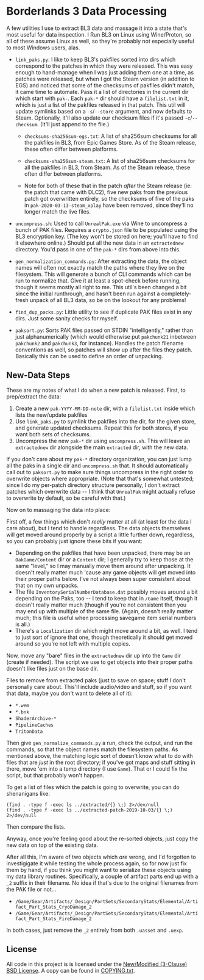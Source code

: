 Borderlands 3 Data Processing
=============================

A few utilities I use to extract BL3 data and massage it into a state
that's most useful for data inspection.  I Run BL3 on Linux using
Wine/Proton, so all of these assume Linux as well, so they're probably
not especially useful to most Windows users, alas.

- `link_paks.py`: I like to keep BL3's pakfiles sorted into dirs which
  correspond to the patches in which they were released.  This was easy
  enough to hand-manage when I was just adding them one at a time, as
  patches were released, but when I got the Steam version (in addition
  to EGS) and noticed that some of the checksums of pakfiles didn't
  match, it came time to automate.  Pass it a list of directories in 
  the current dir which start with `pak-`.  Each `pak-*` dir should have a
  `filelist.txt` in it, which is just a list of the pakfiles released
  in that patch.  This util will update symlinks based on a `-s`/`--store`
  argument, and now defaults to Steam.  Optionally, it'll also update
  our checksum files if it's passed `-c`/`--checksum`.  (It'll just
  append to the file.)

  - `checksums-sha256sum-egs.txt`: A list of sha256sum checksums for all
    the pakfiles in BL3, from Epic Games Store.  As of the Steam release,
    these often differ between platforms.

  - `checksums-sha256sum-steam.txt`: A list of sha256sum checksums for all
    the pakfiles in BL3, from Steam.  As of the Steam release, these
    often differ between platforms.

  - Note for both of these that in the patch *after* the Steam release
    (ie: the patch that came with DLC2), five new paks from the previous
    patch got overwritten entirely, so the checksums of five of the paks
    in `pak-2020-03-13-steam_xplay` have been removed, since they'll no
    longer match the live files.

- `uncompress.sh`: Used to call `UnrealPak.exe` via Wine to uncompress
  a bunch of PAK files.  Requires a `crypto.json` file to be populated
  using the BL3 encryption key.  (The key won't be stored on here; you'll
  have to find it elsewhere online.)  Should put all the new data in
  an `extractednew` directory.  You'd pass in one of the `pak-*` dirs
  from above into this.

- `gen_normalization_commands.py`: After extracting the data, the object
  names will often not exactly match the paths where they live on the
  filesystem.  This will generate a bunch of CLI commands which can be
  run to normalize that.  Give it at least a spot-check before running,
  though it seems mostly all right to me.  This util's been changed a
  bit since the initial runthrough, and hasn't been run against a
  completely-fresh unpack of all BL3 data, so be on the lookout for
  any problems!

- `find_dup_packs.py`: Little utility to see if duplicate PAK files
  exist in any dirs.  Just some sanity checks for myself.

- `paksort.py`: Sorts PAK files passed on STDIN "intelligently," rather
  than just alphanumerically (which would otherwise put `pakchunk21`
  inbetween `pakchunk2` and `pakchunk3`, for instance).  Handles the
  patch filename conventions as well, so patches will show up after
  the files they patch.  Basically this can be used to define an order
  of unpacking.

New-Data Steps
--------------

These are my notes of what I do when a new patch is released.  First,
to prep/extract the data:

1. Create a new `pak-YYYY-MM-DD-note` dir, with a `filelist.txt` inside
   which lists the new/update pakfiles
2. Use `link_paks.py` to symlink the pakfiles into the dir, for the given
   store, and generate updated checksums.  Repeat this for both stores,
   if you want both sets of checksums.
3. Uncompress the new `pak-*` dir using `uncompress.sh`.  This will leave
   an `extractednew` dir alongside the main `extracted` dir, with the
   new data.

If you don't care about my `pak-*` directory organization, you can just
lump all the paks in a single dir and `uncompress.sh` that.  It should
automatically call out to `paksort.py` to make sure things uncompress in
the right order to overwrite objects where appropriate.  (Note that that's
somewhat untested; since I do my per-patch directory structure personally,
I don't extract patches which overwrite data -- I think that `UnrealPak`
might actually refuse to overwrite by default, so be careful with that.)

Now on to massaging the data into place:

First off, a few things which don't *really* matter at all (at least for
the data I care about), but I tend to handle regardless.  The data objects
themselves will get moved around properly by a script a little further
down, regardless, so you can probably just ignore these bits if you want:

- Depending on the pakfiles that have been unpacked, there may be an
  `OakGame/Content` dir or a `Content` dir; I generally try to keep those
  at the same "level," so I may manually move them around after unpacking.
  It doesn't really matter much 'cause any game objects will get moved
  into their proper paths below.  I've not always been super consistent
  about that on my own unpacks.
- The file `InventorySerialNumberDatabase.dat` possibly moves around a bit
  depending on the Paks, too -- I tend to keep that in `/Game` itself, though
  it doesn't really matter much (though if you're not consistent then you
  may end up with multiple of the same file.  (Again, doesn't really matter
  much; this file is useful when processing savegame item serial numbers
  is all.)
- There's a `Localization` dir which might move around a bit, as well.  I
  tend to just sort of ignore that one, though theoretically it should
  get moved around so you're not left with multiple copies.

Now, move any "bare" files in the `extractednew` dir up into the `Game` dir
(create if needed).  The script we use to get objects into their proper
paths doesn't like files just on the base dir.

Files to remove from extracted paks (just to save on space; stuff I don't
personally care about.  This'll include audio/video and stuff, so if you
want that data, maybe you don't want to delete all of it):

- `*.wem`
- `*.bnk`
- `ShaderArchive-*`
- `PipelineCaches`
- `TritonData`

Then give `gen_normalize_commands.py` a run, check the output, and run the
commands, so that the object names match the filesystem paths.  As mentioned
above, the matching logic sort of doesn't know what to do with files that
are  *just* in the root directory; if you've got maps and stuff sitting in
there, move 'em into a temp directory (I use `Game`).  That or I could fix
the script, but that probably won't happen.

To get a list of files which the patch is going to overwrite, you can do
shenanigans like:

    (find . -type f -exec ls ../extracted/{} \;) 2>/dev/null
    (find . -type f -exec ls ../extracted-patch-2019-10-03/{} \;) 2>/dev/null

Then compare the lists.

Anyway, once you're feeling good about the re-sorted objects, just copy the
new data on top of the existing data.

After all this, I'm aware of two objects which *are* wrong, and I'd forgotten
to investigigate it while testing the whole process again, so for now just fix
them by hand, if you think you might want to serialize these objects using my
data library routines.  Specifically, a couple of artifact parts end up with a
`_2` suffix in their filename.  No idea if that's due to the original filenames
from the PAK file or not...

- `/Game/Gear/Artifacts/_Design/PartSets/SecondaryStats/Elemental/Artifact_Part_Stats_CryoDamage_2`
- `/Game/Gear/Artifacts/_Design/PartSets/SecondaryStats/Elemental/Artifact_Part_Stats_FireDamage_2`

In both cases, just remove the `_2` entirely from both `.uasset` and `.uexp`.

License
-------

All code in this project is is licensed under the
[New/Modified (3-Clause) BSD License](https://opensource.org/licenses/BSD-3-Clause).
A copy can be found in [COPYING.txt](COPYING.txt).

